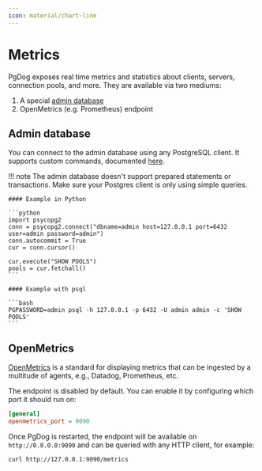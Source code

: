 ```yaml
---
icon: material/chart-line
---
```

# Metrics

PgDog exposes real time metrics and statistics about clients, servers, connection pools, and more. They are available via two mediums:

1. A special [admin database](../administration/index.md)
2. OpenMetrics (e.g. Prometheus) endpoint

## Admin database

You can connect to the admin database using any PostgreSQL client. It supports custom commands, documented [here](../administration/index.md).

!!! note
    The admin database doesn't support prepared statements or transactions. Make sure your Postgres client
    is only using simple queries.

    #### Example in Python

    ```python
    import psycopg2
    conn = psycopg2.connect("dbname=admin host=127.0.0.1 port=6432 user=admin password=admin")
    conn.autocommit = True
    cur = conn.cursor()

    cur.execute("SHOW POOLS")
    pools = cur.fetchall()
    ```

    #### Example with psql

    ```bash
    PGPASSWORD=admin psql -h 127.0.0.1 -p 6432 -U admin admin -c 'SHOW POOLS'
    ```

## OpenMetrics

[OpenMetrics](https://openmetrics.io/) is a standard for displaying metrics that can be ingested by a multitude of agents, e.g., Datadog, Prometheus, etc.

The endpoint is disabled by default. You can enable it by configuring which port it should run on:

```toml
[general]
openmetrics_port = 9090
```

Once PgDog is restarted, the endpoint will be available on `http://0.0.0.0:9090` and can be queried with any HTTP client, for example:

```bash
curl http://127.0.0.1:9090/metrics
```
